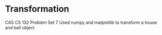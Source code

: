 # Transformation
CAS CS 132 Problem Set 7
Used numpy and matplotlib to transform a house and ball object
